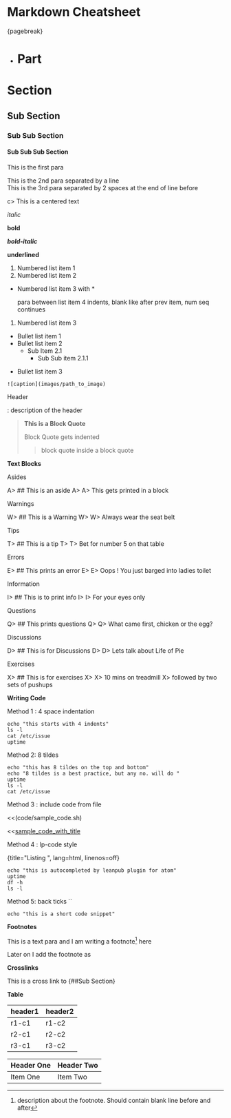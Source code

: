 # Markdown Cheatsheet

{pagebreak}

- # Part

# Section

## Sub Section

### Sub Sub Section

#### Sub Sub Sub Section

This is the
first para  

This is the 2nd para
separated by a line  
This is the 3rd para separated by 2 spaces at the end of line before  

c>  This is a centered text

*italic*

**bold**

***bold-italic***

____underlined____

1. Numbered list item 1
1. Numbered list item 2
*  Numbered list item 3 with *


    para between list item 4 indents,
    blank like after prev item, num seq continues

1. Numbered list item 3  


* Bullet list item 1
* Bullet list item 2
  * Sub Item 2.1
    * Sub Sub item 2.1.1
- Bullet list item 3

```
![caption](images/path_to_image)
```

Header

: description of the header


> **This is a Block Quote**
>
> Block Quote gets indented
>
> > block quote inside a block quote


**Text Blocks**

Asides

A> ## This is an aside
A>
A> This gets printed in a block

Warnings

W> ## This is a Warning
W>
W> Always wear the seat belt

Tips

T> ## This is a tip
T>
T> Bet for number 5 on that table

Errors

E> ## This prints an error
E>
E> Oops ! You just barged into ladies toilet

Information

I> ## This is to print info
I>
I>  For your eyes only


Questions

Q> ## This prints questions
Q>
Q> What came first, chicken or the egg?


Discussions

D> ## This is for Discussions
D>
D> Lets talk about Life of Pie


Exercises

X> ## This is for exercises
X>
X> 10 mins on treadmill
X> followed by two sets of pushups

**Writing Code**

Method 1 : 4 space indentation

    echo "this starts with 4 indents"
    ls -l
    cat /etc/issue
    uptime

Method 2: 8 tildes

~~~~~~~~
echo "this has 8 tildes on the top and bottom"
echo "8 tildes is a best practice, but any no. will do "
uptime
ls -l
cat /etc/issue
~~~~~~~~

Method 3 : include code from file

<<(code/sample_code.sh)

<<[sample_code_with_title](code/sample_code.sh)

Method 4 : lp-code style

{title="Listing ", lang=html, linenos=off}
~~~~~~~
echo "this is autocompleted by leanpub plugin for atom"
uptime
df -h
ls -l  
~~~~~~~

Method 5: back ticks ``

`echo "this is a short code snippet"`


**Footnotes**

This is a text para
and I am writing a
footnote[^tag1] here

Later on I add the footnote as

[^tag1]: description about the footnote. Should contain blank line before and after


**Crosslinks**

This is a cross link to {##Sub Section}

**Table**

| header1 | header2
|---------|---------
| r1-c1 | r1-c2
| r2-c1 | r2-c2
| r3-c1 | r3-c2

| Header One     | Header Two     |
| :------------- | :------------- |
| Item One       | Item Two       |
